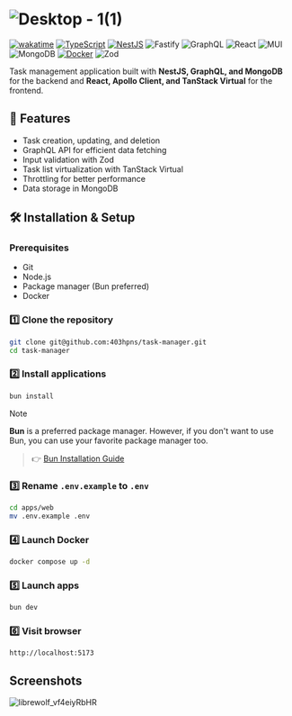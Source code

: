 # ![Desktop - 1(1)](https://github.com/user-attachments/assets/2adc8116-c2f1-47dc-816c-47599c3ced4b)


[![wakatime](https://wakatime.com/badge/user/053506b8-2534-4978-816c-49eb1cab4ac9/project/57877808-5c77-4404-9104-a13470f24fc5.svg)](https://wakatime.com/badge/user/053506b8-2534-4978-816c-49eb1cab4ac9/project/57877808-5c77-4404-9104-a13470f24fc5)
[![TypeScript](https://img.shields.io/badge/TypeScript-3178C6?logo=typescript&logoColor=fff)](#)
[![NestJS](https://img.shields.io/badge/NestJS-E0234E?logo=nestjs&logoColor=fff)](#)
![Fastify](https://img.shields.io/badge/Fastify-%23000000.svg?logo=fastify&logoColor=white)
![GraphQL](https://img.shields.io/badge/-GraphQL-E10098?logo=graphql&logoColor=white)
![React](https://img.shields.io/badge/React-%2320232a.svg?logo=react&logoColor=%2361DAFB)
![MUI](https://img.shields.io/badge/MUI-%230081CB.svg?logo=mui&logoColor=white)
![MongoDB](https://img.shields.io/badge/MongoDB-%234ea94b.svg?logo=mongodb&logoColor=white)
[![Docker](https://img.shields.io/badge/Docker-2496ED?logo=docker&logoColor=fff)](#)
![Zod](https://img.shields.io/badge/zod-%233068b7.svg?&logo=zod&logoColor=white)

Task management application built with **NestJS, GraphQL, and MongoDB** for the backend and **React, Apollo Client, and TanStack Virtual** for the frontend.



## 🚀 Features

- Task creation, updating, and deletion
- GraphQL API for efficient data fetching
- Input validation with Zod
- Task list virtualization with TanStack Virtual
- Throttling for better performance
- Data storage in MongoDB

## 🛠️ Installation & Setup

### Prerequisites

- Git
- Node.js
- Package manager (Bun preferred)
- Docker
    
### 1️⃣ Clone the repository
```sh
git clone git@github.com:403hpns/task-manager.git
cd task-manager
```

### 2️⃣ Install applications
```sh
bun install
```
> [!NOTE]
> **Bun** is a preferred package manager.
> However, if you don't want to use Bun, you can use your favorite package manager too.
>> 👉 [Bun Installation Guide](https://bun.sh/docs/installation)

### 3️⃣ Rename `.env.example` to `.env`
```sh
cd apps/web
mv .env.example .env
```

### 4️⃣ Launch Docker
```sh
docker compose up -d
```

### 5️⃣ Launch apps
```sh
bun dev
```

### 6️⃣ Visit browser
```
http://localhost:5173
```

## Screenshots

![librewolf_vf4eiyRbHR](https://github.com/user-attachments/assets/3fa2167f-8b1c-4820-985c-9b49604d329b)




